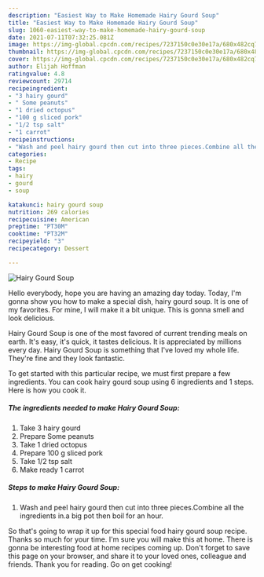```yaml
---
description: "Easiest Way to Make Homemade Hairy Gourd Soup"
title: "Easiest Way to Make Homemade Hairy Gourd Soup"
slug: 1060-easiest-way-to-make-homemade-hairy-gourd-soup
date: 2021-07-11T07:32:25.081Z
image: https://img-global.cpcdn.com/recipes/7237150c0e30e17a/680x482cq70/hairy-gourd-soup-recipe-main-photo.jpg
thumbnail: https://img-global.cpcdn.com/recipes/7237150c0e30e17a/680x482cq70/hairy-gourd-soup-recipe-main-photo.jpg
cover: https://img-global.cpcdn.com/recipes/7237150c0e30e17a/680x482cq70/hairy-gourd-soup-recipe-main-photo.jpg
author: Elijah Hoffman
ratingvalue: 4.8
reviewcount: 29714
recipeingredient:
- "3 hairy gourd"
- " Some peanuts"
- "1 dried octopus"
- "100 g sliced pork"
- "1/2 tsp salt"
- "1 carrot"
recipeinstructions:
- "Wash and peel hairy gourd then cut into three pieces.Combine all the ingredients in.a big pot then boil for an hour."
categories:
- Recipe
tags:
- hairy
- gourd
- soup

katakunci: hairy gourd soup 
nutrition: 269 calories
recipecuisine: American
preptime: "PT30M"
cooktime: "PT32M"
recipeyield: "3"
recipecategory: Dessert

---
```



![Hairy Gourd Soup](https://img-global.cpcdn.com/recipes/7237150c0e30e17a/680x482cq70/hairy-gourd-soup-recipe-main-photo.jpg)

Hello everybody, hope you are having an amazing day today. Today, I'm gonna show you how to make a special dish, hairy gourd soup. It is one of my favorites. For mine, I will make it a bit unique. This is gonna smell and look delicious.

Hairy Gourd Soup is one of the most favored of current trending meals on earth. It's easy, it's quick, it tastes delicious. It is appreciated by millions every day. Hairy Gourd Soup is something that I've loved my whole life. They're fine and they look fantastic.




To get started with this particular recipe, we must first prepare a few ingredients. You can cook hairy gourd soup using 6 ingredients and 1 steps. Here is how you cook it.

<!--inarticleads1-->

##### The ingredients needed to make Hairy Gourd Soup:

1. Take 3 hairy gourd
1. Prepare  Some peanuts
1. Take 1 dried octopus
1. Prepare 100 g sliced pork
1. Take 1/2 tsp salt
1. Make ready 1 carrot




<!--inarticleads2-->

##### Steps to make Hairy Gourd Soup:

1. Wash and peel hairy gourd then cut into three pieces.Combine all the ingredients in.a big pot then boil for an hour.




So that's going to wrap it up for this special food hairy gourd soup recipe. Thanks so much for your time. I'm sure you will make this at home. There is gonna be interesting food at home recipes coming up. Don't forget to save this page on your browser, and share it to your loved ones, colleague and friends. Thank you for reading. Go on get cooking!
